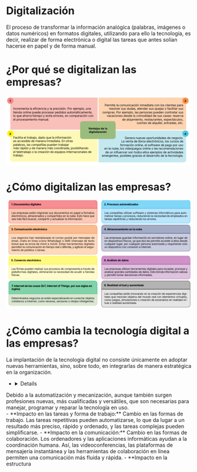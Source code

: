 # Digitalización
El proceso de transformar la información analógica (palabras, imágenes o datos numéricos) en formatos digitales, utilizando para ello la tecnología, es decir, realizar de forma electrónica o digital las tareas que antes solían hacerse en papel y de forma manual.

# ¿Por qué se digitalizan las empresas?
![¿Por qué?](img/ventajasDigitalizacion.png)

# ¿Cómo digitalizan las empresas?
![Tipos digitalización](img/comoDigitaizar.png)

# ¿Cómo cambia la tecnología digital a las empresas?
La implantación de la tecnología digital no consiste únicamente en adoptar nuevas herramientas, sino, sobre todo, en integrarlas de manera estratégica en la organización.

- <details>**Impacto en los recursos humanos:** Desaparición de puestos de trabajo</details>
<summary> Debido a la automatización y mecanización, aunque también surgen profesiones nuevas, más cualificadas y versátiles, que son necesarias para manejar, programar y reparar la tecnología en uso.</summary>
- **Impacto en las tareas y forma de trabajo:** Cambio en las formas de trabajo. Las tareas repetitivas pueden automatizarse, lo que da lugar a un resultado más preciso, rápido y ordenado, y las tareas complejas pueden simplificarse.
- **Impacto en la comunicación:** Cambio en las formas de colaboración. Los ordenadores y las aplicaciones	informáticas	ayudan	a	la	coordinación	humana.	Así,	las	videoconferencias, las plataformas de mensajería instantánea y las herramientas de colaboración en línea permiten una comunicación más fluida y rápida.
- **Impacto en la estructura
